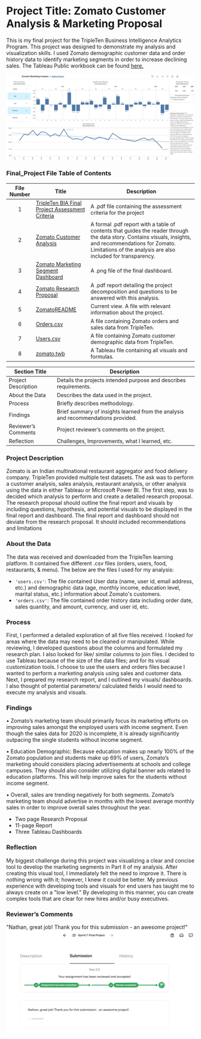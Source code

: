 ﻿# Project Title: Zomato Customer Analysis & Marketing Proposal

This is my final project for the TripleTen Business Intelligence Analytics Program. This project was designed to demonstrate my analysis and visualization skills. I used Zomato demographic customer data and order history data to identify marketing segments in order to increase declining sales. The Tableau Public workbook can be found <a href='https://public.tableau.com/views/zomato_17372380991730/MarketingDashboard?:language=en-US&:sid=&:redirect=auth&:display_count=n&:origin=viz_share_link'><u>here</u>.</a>


[<img src="https://github.com/nbrown5071/Data_projects_TripleTen/blob/main/Final_Project/Zomato%20Marketing%20Segment%20Dashboard.png" alt="Zomato Marketing Analysis Dashboard">](https://public.tableau.com/views/zomato_17372380991730/MarketingDashboard?:language=en-US&:sid=&:redirect=auth&:display_count=n&:origin=viz_share_link)


### Final_Project File Table of Contents
| File Number | Title | Description |
| :-----------: | ----------- |----------- |
| 1 | [TripleTen BIA Final Project Assessment Criteria](https://github.com/nbrown5071/Data_projects_TripleTen/blob/main/Final_Project/TripleTen%20BIA%20Final%20Project%20Assessment%20Criteria.pdf) | A .pdf file containing the assessment criteria for the project | 
| 2 | [Zomato Customer Analysis](https://github.com/nbrown5071/Data_projects_TripleTen/blob/main/Final_Project/Zomato%20Customer%20Analysis.pdf) | A formal .pdf report with a table of contents that guides the reader through the data story. Contains visuals, insights, and recommendations for Zomato. Limitations of the analysis are also included for transparency. |
| 3 | [Zomato Marketing Segment Dashboard](https://github.com/nbrown5071/Data_projects_TripleTen/blob/main/Final_Project/Zomato%20Marketing%20Segment%20Dashboard.png) | A .png file of the final dashboard. |
| 4 | [Zomato Research Proposal](https://github.com/nbrown5071/Data_projects_TripleTen/blob/main/Final_Project/Zomato%20Research%20Proposal.pdf) | A .pdf report detailing the project decomposition and questions to be answered with this analysis. | 
| 5 | [ZomatoREADME](https://github.com/nbrown5071/Data_projects_TripleTen/blob/main/Final_Project/ZomatoREADME.md) | Current view. A file with relevant information about the project. | 
| 6 | [Orders.csv](https://github.com/nbrown5071/Data_projects_TripleTen/blob/main/Final_Project/orders.csv) | A file containing Zomato orders and sales data from TripleTen. |
| 7 | [Users.csv](https://github.com/nbrown5071/Data_projects_TripleTen/blob/main/Final_Project/users.csv) | A file containing Zomato customer demographic data from TripleTen. |
| 8 | [zomato.twb](https://github.com/nbrown5071/Data_projects_TripleTen/blob/main/Final_Project/zomato.twb) | A Tableau file containing all visuals and formulas. | 



| Section Title | Description |
| ----------- |----------- |
| Project Description | Details the projects intended purpose and describes requirements. |
| About the Data | Describes the data used in the project. |
| Process | Briefly describes methodology. |
| Findings | Brief summary of insights learned from the analysis and recommendations provided. |
| Reviewer’s Comments | Project reviewer’s comments on the project. |
| Reflection | Challenges, Improvements, what I learned, etc. | 

### Project Description 
Zomato is an Indian multinational restaurant aggregator and food delivery company. TripleTen provided multiple test datasets. The ask was to perform a customer analysis, sales analysis, restaurant analysis, or other analysis using the data in either Tableau or Microsoft Power BI. The first step, was to decided which analysis to perform and create a detailed research proposal. The research proposal should outline the final report and visuals by including questions, hypothesis, and potential visuals to be displayed in the final report and dashboard. The final report and dashboard should not deviate from the research proposal. It should included recommendations and limitations

### About the Data
The data was received and downloaded from the TripleTen learning platform. It contained five different .csv files (orders, users, food, restaurants, & menu). The below are the files I used for my analysis:
- `'users.csv'`: The file contained User data (name, user id, email address, etc.) and demographic data (age, monthly income, education level, marital status, etc.) information about Zomato's customers.
- `'orders.csv'`: The file contained order history data including order date, sales quantity, and amount, currency, and user id, etc.

### Process
First, I performed a detailed exploration of all five files received. I looked for areas where the data may need to be cleaned or manipulated. While reviewing, I developed questions about the columns and formulated my research plan. I also looked for like/ similar columns to join files. I decided to use Tableau because of the size of the data files; and for its visual customization tools. I choose to use the users and orders files because I wanted to perform a marketing analysis using sales and customer data. Next, I prepared my research report, and I outlined my visuals/ dashboards. I also thought of potential parameters/ calculated fields I would need to execute my analysis and visuals. 

### Findings
• Zomato’s marketing team should primarily focus its marketing efforts on improving sales amongst the employed users with income segment. Even though the sales data for 2020 is incomplete, it is already significantly outpacing the single students without income segment.

• Education Demographic: Because education makes up nearly 100% of the Zomato population and students make up 69% of users, Zomato’s marketing should considers placing advertisements at schools and college campuses. They should also consider utilizing digital banner ads related to education platforms. This will help improve sales for the students without income segment.

• Overall, sales are trending negatively for both segments. Zomato’s marketing team should advertise in months with the lowest average monthly sales in order to improve overall sales throughout the year.
  - Two page Research Proposal
  - 11-page Report
  - Three Tableau Dashboards

### Reflection
My biggest challenge during this project was visualizing a clear and concise tool to develop the marketing segments in Part II of my analysis. After creating this visual tool, I immediately felt the need to improve it. There is nothing wrong with it; however, I knew it could be better. My previous experience with developing tools and visuals for end users has taught me to always create on a "low level." By developing in this manner, you can create complex tools that are clear for new hires and/or busy executives.


### Reviewer’s Comments
"Nathan, great job! Thank you for this submission - an awesome project!"
[<img src="https://github.com/nbrown5071/Data_projects_TripleTen/blob/main/Final_Project/reviewer_comments.%20png.png" alt="reviewer_comments">](https://github.com/nbrown5071/Data_projects_TripleTen/blob/main/Final_Project/reviewer_comments.%20png.png)
